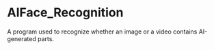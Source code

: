 # AIFace_Recognition
A program used to recognize whether an image or a video contains AI-generated parts.
